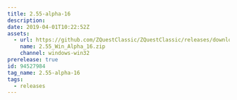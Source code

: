 ```yaml
---
title: 2.55-alpha-16
description: 
date: 2019-04-01T10:22:52Z
assets: 
  - url: https://github.com/ZQuestClassic/ZQuestClassic/releases/download/2.55-alpha-16/2.55_Win_Alpha_16.zip
    name: 2.55_Win_Alpha_16.zip
    channel: windows-win32
prerelease: true
id: 94527984
tag_name: 2.55-alpha-16
tags:
  - releases
---
```



